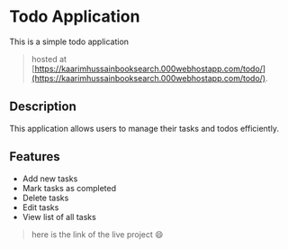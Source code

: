 # Todo Application

This is a simple todo application
> hosted at [https://kaarimhussainbooksearch.000webhostapp.com/todo/](https://kaarimhussainbooksearch.000webhostapp.com/todo/).

## Description

This application allows users to manage their tasks and todos efficiently.

## Features

- Add new tasks
- Mark tasks as completed
- Delete tasks
- Edit tasks
- View list of all tasks


> here is the link of the live project 😄
